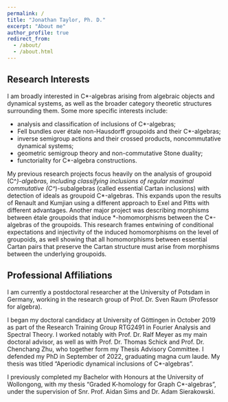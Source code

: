 ```yaml
---
permalink: /
title: "Jonathan Taylor, Ph. D."
excerpt: "About me"
author_profile: true
redirect_from: 
  - /about/
  - /about.html
---
```


## Research Interests

I am broadly interested in C\*-algebras arising from algebraic objects and dynamical systems, as well as the broader category theoretic structures surrounding them. Some more specific interests include:
- analysis and classification of inclusions of C\*-algebras;
- Fell bundles over étale non-Hausdorff groupoids and their C\*-algebras;
- inverse semigroup actions and their crossed products, noncommutative dynamical systems;
- geometric semigroup theory and non-commutative Stone duality;
- functoriality for C\*-algebra constructions.

My previous research projects focus heavily on the analysis of groupoid \(C^*\)-algebras, including classifying inclusions of regular maximal commutative \(C^*\)-subalgebras (called essential Cartan inclusions) with detection of ideals as groupoid C\*-algebras.
This expands upon the results of Renault and Kumjian using a different approach to Exel and Pitts with different advantages.
Another major project was describing morphisms between étale groupoids that induce \*-homomorphisms between the C\*-algebras of the groupoids.
This research frames entwining of conditional expectations and injectivity of the induced homomorphisms on the level of groupoids, as well showing that all homomorphisms between essential Cartan pairs that preserve the Cartan structure must arise from morphisms between the underlying groupoids.


## Professional Affiliations

I am currently a postdoctoral researcher at the University of Potsdam in Germany, working in the research group of Prof. Dr. Sven Raum (Professor for algebra).

I began my doctoral candidacy at University of Göttingen in October 2019 as part of the Research Training Group RTG2491 in Fourier Analysis and Spectral Theory. I worked notably with Prof. Dr. Ralf Meyer as my main doctoral advisor, as well as with Prof. Dr. Thomas Schick and Prof. Dr. Chenchang Zhu, who together form my Thesis Advisory Committee. I defended my PhD in September of 2022, graduating magna cum laude. My thesis was titled “Aperiodic dynamical inclusions of C*-algebras”.

I previously completed my Bachelor with Honours at the University of Wollongong, with my thesis “Graded K-homology for Graph C*-algebras”, under the supervision of Snr. Prof. Aidan Sims and Dr. Adam Sierakowski.
